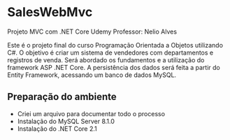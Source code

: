 # SalesWebMvc
Projeto MVC com .NET Core
Udemy
Professor: Nelio Alves

Este é o projeto final do curso Programação Orientada a Objetos utilizando C#. O objetivo é criar um sistema de vendedores com departamentos e registros de venda. Será abordado os fundamentos e a utilização do framework ASP .NET Core.
A persistência dos dados será feita a partir do Entity Framework, acessando um banco de dados MySQL.

## Preparação do ambiente
- Criei um arquivo para documentar todo o processo
- Instalação do MySQL Server 8.1.0
- Instalação do .NET Core 2.1

